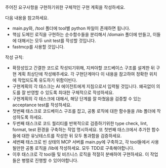 주어진 요구사항을 구현하기위한 구체적인 구현 계획을 작성하세요.

다음 내용을 참고하세요.

- main.py와, /tool 폴더에 tool별 python 파일이 존재하면 됩니다.
- 핵심 도메인 로직을 구현하는 순수함수들을 분리해서 /domain 폴더에 만들고, 이들에 대해서는 모두 unit test를 작성할 것입니다.
- fastmcp를 사용할 것입니다.

작성 규칙:

- 확장성있고 간결한 코드로 작성되기위해, 지켜야할 코드베이스 구조를 설계한 뒤 구현 계획 최상단에 작성해주세요. 각 구현단계마다 이 내용을 참고하여 정확한 위치에 작업되도록 유도하기 위함이빈다.
- 구현계획의 각 태스크는 AI 에이전트에게 지침으로서 입력될 것입니다. 왜곡없이 의도를 잘 반영할 수 있도록 최대한 구체적으로 작성하세요.
- 구현계획의 각 태스크에 대해서, 해당 단계를 잘 마쳤음을 검증할 수 있는 acceptance test를 작성하세요.
- 첫번째 태스크로 코드베이스 구조를 잡고, 공통 로직에 대한 함수들을 /lib 폴더에 작성하도록 하세요.
- 두번째 태스크로 코드 퀄리티를 반복적으로 검증하기위한 type check, lint, format, test 환경을 구축하는 작업 명시하세요. 또 첫번째 태스크에서 추가한 함수들에 대한 유닛테스트를 작성한 뒤 모두 통과함을 검증하세요.
- 세번째 태스크로 빈 상태의 MCP 서버를 main.py에 구축하고, 각 tool들에서 사용될만한 공통 로직을 /lib에 작성하세요. 모두 TDD로 구축해야합니다.
- 이후 태스크로 각 tool들 및 비즈니스 로직을 적절히 분배하여 구현하세요. 이 작업들은 병렬로 진행할 수 있어야합니다.
